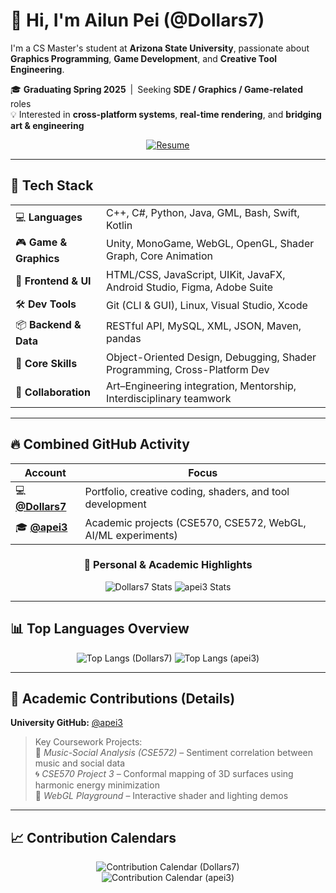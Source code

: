# 👋 Hi, I'm Ailun Pei (@Dollars7)

I'm a CS Master's student at **Arizona State University**, passionate about **Graphics Programming**, **Game Development**, and **Creative Tool Engineering**.

🎓 **Graduating Spring 2025** | Seeking **SDE / Graphics / Game-related** roles  
💡 Interested in **cross-platform systems**, **real-time rendering**, and **bridging art & engineering**

<div align="center">

[![Resume](https://img.shields.io/badge/📄_View_My_Resume-4A90E2?style=plastic)](https://dollars7.github.io/resume/SDE/)

</div>

---

## 🧰 Tech Stack

<table>
  <tr><td>💻 <strong>Languages</strong></td><td>C++, C#, Python, Java, GML, Bash, Swift, Kotlin</td></tr>
  <tr><td>🎮 <strong>Game & Graphics</strong></td><td>Unity, MonoGame, WebGL, OpenGL, Shader Graph, Core Animation</td></tr>
  <tr><td>🎨 <strong>Frontend & UI</strong></td><td>HTML/CSS, JavaScript, UIKit, JavaFX, Android Studio, Figma, Adobe Suite</td></tr>
  <tr><td>🛠️ <strong>Dev Tools</strong></td><td>Git (CLI & GUI), Linux, Visual Studio, Xcode</td></tr>
  <tr><td>📦 <strong>Backend & Data</strong></td><td>RESTful API, MySQL, XML, JSON, Maven, pandas</td></tr>
  <tr><td>🚀 <strong>Core Skills</strong></td><td>Object-Oriented Design, Debugging, Shader Programming, Cross-Platform Dev</td></tr>
  <tr><td>🤝 <strong>Collaboration</strong></td><td>Art–Engineering integration, Mentorship, Interdisciplinary teamwork</td></tr>
</table>

---

## 🔥 Combined GitHub Activity

| Account | Focus |
|----------|--------|
| 💻 **[@Dollars7](https://github.com/Dollars7)** | Portfolio, creative coding, shaders, and tool development |
| 🎓 **[@apei3](https://github.com/apei3)** | Academic projects (CSE570, CSE572, WebGL, AI/ML experiments) |

<div align="center">

### 🧩 Personal & Academic Highlights
![Dollars7 Stats](https://github-readme-stats.vercel.app/api?username=Dollars7&show_icons=true&theme=tokyonight&hide_rank=true&hide_border=true)
![apei3 Stats](https://github-readme-stats.vercel.app/api?username=apei3&show_icons=true&theme=algolia&hide_rank=true&hide_border=true)

</div>

---

## 📊 Top Languages Overview
<div align="center">

![Top Langs (Dollars7)](https://github-readme-stats.vercel.app/api/top-langs/?username=Dollars7&layout=compact&theme=tokyonight&hide_border=true)
![Top Langs (apei3)](https://github-readme-stats.vercel.app/api/top-langs/?username=apei3&layout=compact&theme=algolia&hide_border=true)

</div>

---

## 🧪 Academic Contributions (Details)

**University GitHub:** [@apei3](https://github.com/apei3)

> Key Coursework Projects:  
> 🎵 *Music-Social Analysis (CSE572)* – Sentiment correlation between music and social data  
> 🌀 *CSE570 Project 3* – Conformal mapping of 3D surfaces using harmonic energy minimization  
> 🌈 *WebGL Playground* – Interactive shader and lighting demos  

---

## 📈 Contribution Calendars

<div align="center">

![Contribution Calendar (Dollars7)](https://ghchart.rshah.org/Dollars7)  
![Contribution Calendar (apei3)](https://ghchart.rshah.org/apei3)

</div>
